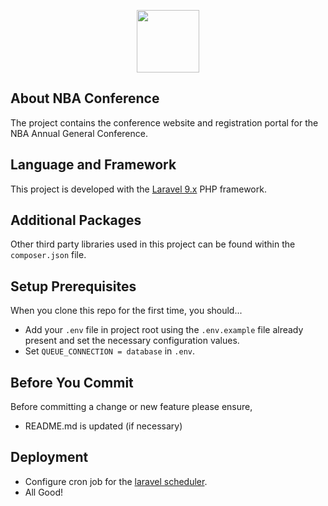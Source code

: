 <p align="center"><a href="https://nbaconference.com" target="_blank"><img src="https://nbaconference.com/images/logos/NBA_logo1.png" width="100"></a></p>

## About NBA Conference

The project contains the conference website and registration portal for the NBA Annual General Conference.

## Language and Framework

This project is developed with the [Laravel 9.x](https://laravel.com) PHP framework.


## Additional Packages
Other third party libraries used in this project can be found within the `composer.json` file.


## Setup Prerequisites

When you clone this repo for the first time, you should...

- Add your `.env` file in project root using the `.env.example` file already present and set the necessary configuration values.
- Set `QUEUE_CONNECTION = database` in `.env`.

## Before You Commit
Before committing a change or new feature please ensure,

- README.md is updated (if necessary)


## Deployment
- Configure cron job for the [laravel scheduler](https://laravel.com/docs/9.x/scheduling#running-the-scheduler).
- All Good!
